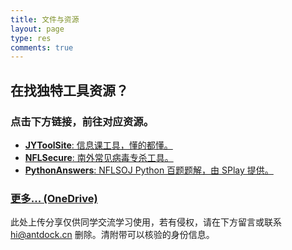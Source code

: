 ```yaml
---
title: 文件与资源
layout: page
type: res
comments: true
---
```


## 在找独特工具资源？
### 点击下方链接，前往对应资源。

- [**JYToolSite**: 信息课工具，懂的都懂。](/res/jy)
- [**NFLSecure**: 南外常见病毒专杀工具。](https://antdock.cn/goto/antdock.cn/NFLSecure)
- [**PythonAnswers**: NFLSOJ Python 百题题解，由 SPlay 提供。](https://antdock.cn/goto/antdock-my.sharepoint.com/:f:/g/personal/ericzhang_antdock_cn/EmqRMpCe75ZJq8q28QknZU8BWclIkY_ZcJWvD3ArygtZXQ?e=9rkqb5)

### [更多... (OneDrive)](https://antdock.cn/goto/antdock-my.sharepoint.com/:f:/g/personal/ericzhang_antdock_cn/ElrtNqLDL3dCr8XD7FSQOI4BpRLVp0mLRTY6E8Ngxm6V3A)

此处上传分享仅供同学交流学习使用，若有侵权，请在下方留言或联系 [hi@antdock.cn](mailto:hi@antdock.cn) 删除。清附带可以核验的身份信息。